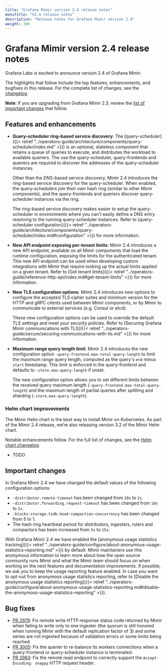 ```yaml
---
title: "Grafana Mimir version 2.4 release notes"
menuTitle: "V2.4 release notes"
description: "Release notes for Grafana Mimir version 2.4"
weight: 300
---
```


# Grafana Mimir version 2.4 release notes

Grafana Labs is excited to announce version 2.4 of Grafana Mimir.

The highlights that follow include the top features, enhancements, and bugfixes in this release. For the complete list of changes, see the [changelog](https://github.com/grafana/mimir/blob/main/CHANGELOG.md).

**Note**: If you are upgrading from Grafana Mimir 2.3, review the [list of important changes](#important-changes) that follow.

## Features and enhancements

- **Query-scheduler ring-based service discovery**:
  The [query-scheduler]({{< relref "../operators-guide/architecture/components/query-scheduler/index.md" >}}) is an optional, stateless component that retains a queue of queries to execute, and distributes the workload to available queriers. The use the query-scheduler, query-frontends and queriers are required to discover the addresses of the query-scheduler instances.

  Other than the DNS-based service discovery, Mimir 2.4 introduces the ring-based service discovery for the query-scheduler. When enabled, the query-schedulers join their own hash ring (similar to other Mimir components), and the query-frontends and queriers discover query-scheduler instances via the ring.

  The ring-based service discovery makes easier to setup the query-scheduler in environments where you can't easily define a DNS entry resolving to the running query-scheduler instances. Refer to [query-scheduler configuration]({{< relref "../operators-guide/architecture/components/query-scheduler/index.md#configuration" >}}) for more information.

- **New API endpoint exposing per-tenant limits**:
  Mimir 2.4 introduces a new API endpoint, available on all Mimir components that load the runtime configuration, exposing the limits for the authenticated tenant. This new API endpoint can be used when developing custom integrations with Mimir that require looking up the actual limits applied on a given tenant. Refer to [Get tenant limits]({{< relref "../operators-guide/reference-http-api/index.md#get-tenant-limits" >}}) for more information.

- **New TLS configuration options**:
  Mimir 2.4 introduces new options to configure the accepted TLS cipher suites and minimum version for the HTTP and gRPC clients used between Mimir components, or by Mimir to communicate to external services (e.g. Consul or etcd).

  These new configuration options can be used to override the default TLS settings and meet your security policies. Refer to [Securing Grafana Mimir communications with TLS]({{< relref "../operators-guide/secure/securing-communications-with-tls.md" >}}) for more information.

- **Maximum range query length limit**:
  Mimir 2.4 introduces the new configuration option `-query-frontend.max-total-query-length` to limit the maximum range query length, computed as the query's `end` minus `start` timestamp. This limit is enforced in the query-frontend and defaults to `-store.max-query-length` if unset.

  The new configuration option allows you to set different limits between the received query maximum length (`-query-frontend.max-total-query-length`) and the maximum length of partial queries after splitting and sharding (`-store.max-query-length`).

### Helm chart improvements

The Mimir Helm chart is the best way to install Mimir on Kubernetes. As part of the Mimir 2.4 release, we’re also releasing version 3.2 of the Mimir Helm chart.

Notable enhancements follow. For the full list of changes, see the [Helm chart changelog](https://github.com/grafana/mimir/tree/main/operations/helm/charts/mimir-distributed/CHANGELOG.md).

- TODO

## Important changes

In Grafana Mimir 2.4 we have changed the default values of the following configuration options:

- `-distributor.remote-timeout` has been changed from `20s` to `2s`.
- `-distributor.forwarding.request-timeout` has been changed from `10s` to `2s`.
- `-blocks-storage.tsdb.head-compaction-concurrency` has been changed from 5 to 1.
- The hash ring heartbeat period for distributors, ingesters, rulers and compactors has been increased from `5s` to `15s`.

With Grafana Mimir 2.4 we have enabled the [anonymous usage statistics tracking]({{< relref "../operators-guide/configure/about-anonymous-usage-statistics-reporting.md" >}}) by default.
Mimir maintainers use this anonymous information to learn more about how the open source community runs Mimir and what the Mimir team should focus on when working on the next features and documentation improvements.
If possible, we ask you to keep the usage reporting feature enabled.
In case you want to opt-out from anonymous usage statistics reporting, refer to [Disable the anonymous usage statistics reporting]({{< relref "../operators-guide/configure/about-anonymous-usage-statistics-reporting.md#disable-the-anonymous-usage-statistics-reporting" >}}).

## Bug fixes

- [PR 2979](https://github.com/grafana/mimir/pull/2979): Fix remote write HTTP response status code returned by Mimir when failing to write only to one ingester (the quorum is still honored when running Mimir with the default replication factor of 3) and some series are not ingested because of validation errors or some limits being reached.
- [PR 3005](https://github.com/grafana/mimir/pull/3005): Fix the querier to re-balance its workers connections when a query-frontend or query-scheduler instance is terminated.
- [PR 2963](https://github.com/grafana/mimir/pull/2963): Fix the remote read endpoint to correctly support the `Accept-Encoding: snappy` HTTP request header.
